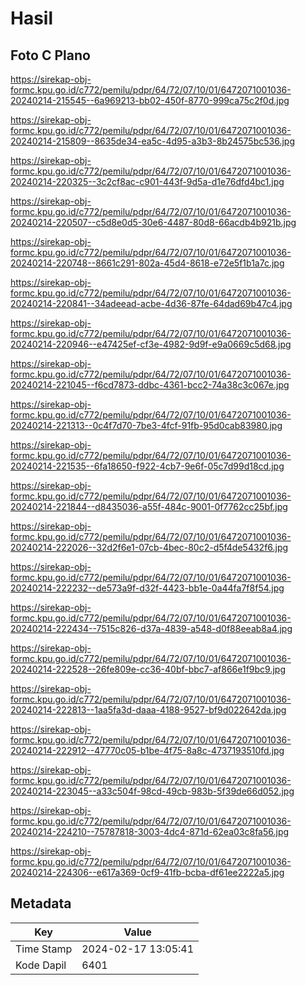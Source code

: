 # Hasil

## Foto C Plano

https://sirekap-obj-formc.kpu.go.id/c772/pemilu/pdpr/64/72/07/10/01/6472071001036-20240214-215545--6a969213-bb02-450f-8770-999ca75c2f0d.jpg

https://sirekap-obj-formc.kpu.go.id/c772/pemilu/pdpr/64/72/07/10/01/6472071001036-20240214-215809--8635de34-ea5c-4d95-a3b3-8b24575bc536.jpg

https://sirekap-obj-formc.kpu.go.id/c772/pemilu/pdpr/64/72/07/10/01/6472071001036-20240214-220325--3c2cf8ac-c901-443f-9d5a-d1e76dfd4bc1.jpg

https://sirekap-obj-formc.kpu.go.id/c772/pemilu/pdpr/64/72/07/10/01/6472071001036-20240214-220507--c5d8e0d5-30e6-4487-80d8-66acdb4b921b.jpg

https://sirekap-obj-formc.kpu.go.id/c772/pemilu/pdpr/64/72/07/10/01/6472071001036-20240214-220748--8661c291-802a-45d4-8618-e72e5f1b1a7c.jpg

https://sirekap-obj-formc.kpu.go.id/c772/pemilu/pdpr/64/72/07/10/01/6472071001036-20240214-220841--34adeead-acbe-4d36-87fe-64dad69b47c4.jpg

https://sirekap-obj-formc.kpu.go.id/c772/pemilu/pdpr/64/72/07/10/01/6472071001036-20240214-220946--e47425ef-cf3e-4982-9d9f-e9a0669c5d68.jpg

https://sirekap-obj-formc.kpu.go.id/c772/pemilu/pdpr/64/72/07/10/01/6472071001036-20240214-221045--f6cd7873-ddbc-4361-bcc2-74a38c3c067e.jpg

https://sirekap-obj-formc.kpu.go.id/c772/pemilu/pdpr/64/72/07/10/01/6472071001036-20240214-221313--0c4f7d70-7be3-4fcf-91fb-95d0cab83980.jpg

https://sirekap-obj-formc.kpu.go.id/c772/pemilu/pdpr/64/72/07/10/01/6472071001036-20240214-221535--6fa18650-f922-4cb7-9e6f-05c7d99d18cd.jpg

https://sirekap-obj-formc.kpu.go.id/c772/pemilu/pdpr/64/72/07/10/01/6472071001036-20240214-221844--d8435036-a55f-484c-9001-0f7762cc25bf.jpg

https://sirekap-obj-formc.kpu.go.id/c772/pemilu/pdpr/64/72/07/10/01/6472071001036-20240214-222026--32d2f6e1-07cb-4bec-80c2-d5f4de5432f6.jpg

https://sirekap-obj-formc.kpu.go.id/c772/pemilu/pdpr/64/72/07/10/01/6472071001036-20240214-222232--de573a9f-d32f-4423-bb1e-0a44fa7f8f54.jpg

https://sirekap-obj-formc.kpu.go.id/c772/pemilu/pdpr/64/72/07/10/01/6472071001036-20240214-222434--7515c826-d37a-4839-a548-d0f88eeab8a4.jpg

https://sirekap-obj-formc.kpu.go.id/c772/pemilu/pdpr/64/72/07/10/01/6472071001036-20240214-222528--26fe809e-cc36-40bf-bbc7-af866e1f9bc9.jpg

https://sirekap-obj-formc.kpu.go.id/c772/pemilu/pdpr/64/72/07/10/01/6472071001036-20240214-222813--1aa5fa3d-daaa-4188-9527-bf9d022642da.jpg

https://sirekap-obj-formc.kpu.go.id/c772/pemilu/pdpr/64/72/07/10/01/6472071001036-20240214-222912--47770c05-b1be-4f75-8a8c-4737193510fd.jpg

https://sirekap-obj-formc.kpu.go.id/c772/pemilu/pdpr/64/72/07/10/01/6472071001036-20240214-223045--a33c504f-98cd-49cb-983b-5f39de66d052.jpg

https://sirekap-obj-formc.kpu.go.id/c772/pemilu/pdpr/64/72/07/10/01/6472071001036-20240214-224210--75787818-3003-4dc4-871d-62ea03c8fa56.jpg

https://sirekap-obj-formc.kpu.go.id/c772/pemilu/pdpr/64/72/07/10/01/6472071001036-20240214-224306--e617a369-0cf9-41fb-bcba-df61ee2222a5.jpg


## Metadata

| Key        | Value               |
| ---------- | ------------------- |
| Time Stamp | 2024-02-17 13:05:41 |
| Kode Dapil | 6401                |



